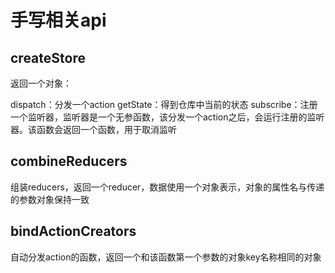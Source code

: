 # 手写相关api

## createStore

返回一个对象：

dispatch：分发一个action
getState：得到仓库中当前的状态
subscribe：注册一个监听器，监听器是一个无参函数，该分发一个action之后，会运行注册的监听器。该函数会返回一个函数，用于取消监听

## combineReducers

组装reducers，返回一个reducer，数据使用一个对象表示，对象的属性名与传递的参数对象保持一致

## bindActionCreators

自动分发action的函数，返回一个和该函数第一个参数的对象key名称相同的对象